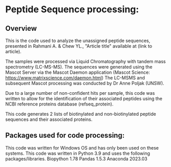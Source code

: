 # Peptide Sequence processing:
## Overview
This is the code used to analyze the unassigned peptide sequences, presented in Rahmani A. & Chew YL., "Article title" 
available at (link to article). 

The samples were processed via Liquid Chromatography with tandem mass spectrometry (LC-MS-MS). 
The sequences were generated using the Mascot Server via the Mascot Daemon application (Mascot Science: https://www.matrixscience.com/daemon.html)
The LC-MSMS and subsequent Mascot processing was conducted by Dr Anne Poljak (UNSW).

Due to a large number of non-confident hits per sample, this code was written to allow for the identification of their associated peptides using the NCBI reference proteins database (refseq_protein).

This code generates 2 lists of biotinylated and non-biotinylated peptide sequences and their associated proteins.

## Packages used for code processing:
This code was written for Windows OS and has only been used on these systems. This code was written in Python 3.9 and uses the following packages/libraries. 
Biopython 1.78
Pandas    1.5.3
Anaconda 2023.03
